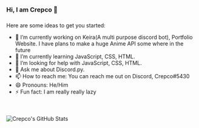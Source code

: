 ### Hi, I am Crepco 👋

###



Here are some ideas to get you started:

- 🔭 I’m currently working on Keira(A multi purpose discord bot), Portfolio Website. I have plans to make a huge Anime API some where in the future
- 🌱 I’m currently learning JavaScript, CSS, HTML.
- 🤔 I’m looking for help with JavaScript, CSS, HTML. 
- 💬 Ask me about Discord.py.
- 📫 How to reach me: You can reach me out on Discord, Crepco#5430
- 😄 Pronouns: He/Him
- ⚡ Fun fact: I am really really lazy

<br />
<br />


<img align="left" alt="Crepco's GitHub Stats" src="https://github-readme-stats.vercel.app/api?username=Crepco&show_icons=true&theme=dark" />
